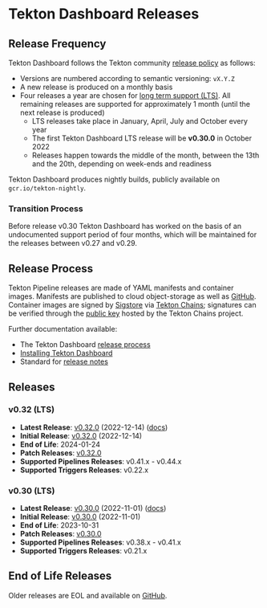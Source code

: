 # Tekton Dashboard Releases

## Release Frequency

Tekton Dashboard follows the Tekton community [release policy][release-policy]
as follows:

- Versions are numbered according to semantic versioning: `vX.Y.Z`
- A new release is produced on a monthly basis
- Four releases a year are chosen for [long term support (LTS)](https://github.com/tektoncd/community/blob/main/releases.md#support-policy).
  All remaining releases are supported for approximately 1 month (until the next
  release is produced)
    - LTS releases take place in January, April, July and October every year
    - The first Tekton Dashboard LTS release will be **v0.30.0** in October 2022
    - Releases happen towards the middle of the month, between the 13th and the
      20th, depending on week-ends and readiness

Tekton Dashboard produces nightly builds, publicly available on
`gcr.io/tekton-nightly`. 

### Transition Process

Before release v0.30 Tekton Dashboard has worked on the basis of an undocumented
support period of four months, which will be maintained for the releases between
v0.27 and v0.29.

## Release Process

Tekton Pipeline releases are made of YAML manifests and container images.
Manifests are published to cloud object-storage as well as
[GitHub][tekton-dashboard-releases]. Container images are signed by
[Sigstore][sigstore] via [Tekton Chains][tekton-chains]; signatures can be
verified through the [public key][chains-public-key] hosted by the Tekton Chains
project.

Further documentation available:

- The Tekton Dashboard [release process][release-docs]
- [Installing Tekton Dashboard][dashboard-installation]
- Standard for [release notes][release-notes-standards]

## Releases

### v0.32 (LTS)

- **Latest Release**: [v0.32.0][v0-32-0] (2022-12-14) ([docs][v0-32-0-docs])
- **Initial Release**: [v0.32.0][v0-32-0] (2022-12-14)
- **End of Life**: 2024-01-24
- **Patch Releases**: [v0.32.0][v0-32-0]
- **Supported Pipelines Releases**: v0.41.x - v0.44.x
- **Supported Triggers Releases**: v0.22.x

### v0.30 (LTS)

- **Latest Release**: [v0.30.0][v0-30-0] (2022-11-01) ([docs][v0-30-0-docs])
- **Initial Release**: [v0.30.0][v0-30-0] (2022-11-01)
- **End of Life**: 2023-10-31
- **Patch Releases**: [v0.30.0][v0-30-0]
- **Supported Pipelines Releases**: v0.38.x - v0.41.x
- **Supported Triggers Releases**: v0.21.x

## End of Life Releases

Older releases are EOL and available on [GitHub][tekton-dashboard-releases].


[release-policy]: https://github.com/tektoncd/community/blob/main/releases.md
[sigstore]: https://sigstore.dev
[tekton-chains]: https://github.com/tektoncd/chains
[tekton-dashboard-releases]: https://github.com/tektoncd/dashboard/releases
[chains-public-key]: https://github.com/tektoncd/chains/blob/main/tekton.pub
[release-docs]: tekton
[dashboard-installation]: docs/install.md
[release-notes-standards]:
    https://github.com/tektoncd/community/blob/main/standards.md#release-notes

[v0-32-0]: https://github.com/tektoncd/dashboard/releases/tag/v0.32.0
[v0-30-0]: https://github.com/tektoncd/dashboard/releases/tag/v0.30.0

[v0-32-0-docs]: https://github.com/tektoncd/dashboard/tree/v0.32.0/docs#tekton-dashboard
[v0-30-0-docs]: https://github.com/tektoncd/dashboard/tree/v0.30.0/docs#tekton-dashboard
